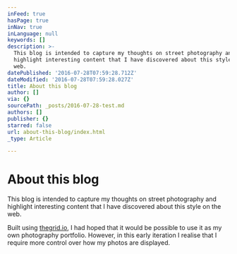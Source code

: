 ```yaml
---
inFeed: true
hasPage: true
inNav: true
inLanguage: null
keywords: []
description: >-
  This blog is intended to capture my thoughts on street photography and
  highlight interesting content that I have discovered about this style on the
  web.
datePublished: '2016-07-28T07:59:28.712Z'
dateModified: '2016-07-28T07:59:28.027Z'
title: About this blog
author: []
via: {}
sourcePath: _posts/2016-07-28-test.md
authors: []
publisher: {}
starred: false
url: about-this-blog/index.html
_type: Article

---
```

# About this blog

This blog is intended to capture my thoughts on street photography and highlight interesting content that I have discovered about this style on the web.

Built using [thegrid.io][0], I had hoped that it would be possible to use it as my own photography portfolio. However, in this early iteration I realise that I require more control over how my photos are displayed.

[0]: http://thegrid.io/